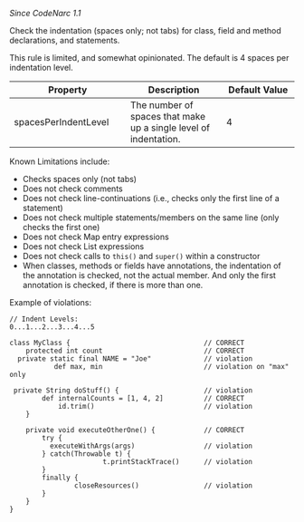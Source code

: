 *Since CodeNarc 1.1*

Check the indentation (spaces only; not tabs) for class, field and
method declarations, and statements.

This rule is limited, and somewhat opinionated. The default is 4 spaces
per indentation level.

<table>
<colgroup>
<col style="width: 40%" />
<col style="width: 33%" />
<col style="width: 25%" />
</colgroup>
<thead>
<tr class="header">
<th>Property</th>
<th>Description</th>
<th>Default Value</th>
</tr>
</thead>
<tbody>
<tr class="odd">
<td>spacesPerIndentLevel</td>
<td>The number of spaces that make up a single level of indentation.</td>
<td>4</td>
</tr>
</tbody>
</table>

Known Limitations include:

  - Checks spaces only (not tabs)
  - Does not check comments
  - Does not check line-continuations (i.e., checks only the first line
    of a statement)
  - Does not check multiple statements/members on the same line (only
    checks the first one)
  - Does not check Map entry expressions
  - Does not check List expressions
  - Does not check calls to `this()` and `super()` within a constructor
  - When classes, methods or fields have annotations, the indentation of
    the annotation is checked, not the actual member. And only the first
    annotation is checked, if there is more than one.

Example of violations:

    // Indent Levels:
    0...1...2...3...4...5
    
    class MyClass {                                 // CORRECT
        protected int count                         // CORRECT
      private static final NAME = "Joe"             // violation
               def max, min                         // violation on "max" only
    
     private String doStuff() {                     // violation
            def internalCounts = [1, 4, 2]          // CORRECT
                id.trim()                           // violation
        }
    
        private void executeOtherOne() {            // CORRECT
            try {
              executeWithArgs(args)                 // violation
            } catch(Throwable t) {
                           t.printStackTrace()      // violation
            }
            finally {
                    closeResources()                // violation
            }
        }
    }
